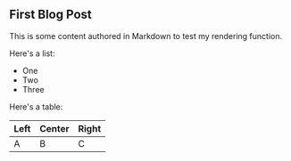 ## First Blog Post

This is some content authored in Markdown to test my rendering function.

Here's a list:

- One
- Two
- Three

Here's a table:

|Left|Center|Right|
|---|---|---|
|A|B|C|